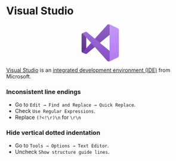 # Visual Studio

<p align="center"><img align="center" width="20%" height="20%" src="assets/visualstudio.svg"></p>

[Visual Studio](https://en.wikipedia.org/wiki/Microsoft_Visual_Studio) is an [integrated development environment (IDE)](https://en.wikipedia.org/wiki/Integrated_development_environment) from Microsoft.

### Inconsistent line endings

* Go to `Edit → Find and Replace → Quick Replace`.
* Check `Use Regular Expressions`.
* Replace `(?<!\r)\n` for `\r\n`

### Hide vertical dotted indentation

* Go to `Tools → Options → Text Editor`.
* Uncheck `Show structure guide lines`.
